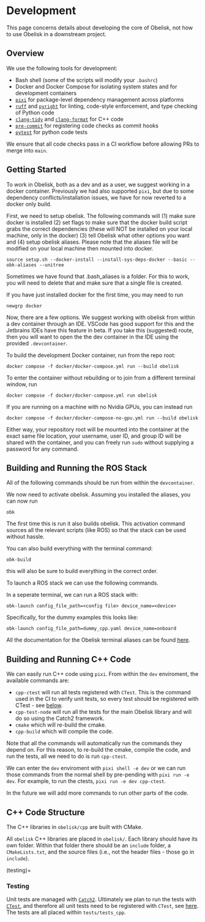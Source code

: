 # Development

This page concerns details about developing the core of Obelisk, not how to use Obelisk in a downstream project.

## Overview
We use the following tools for development:
* Bash shell (some of the scripts will modify your `.bashrc`)
* Docker and Docker Compose for isolating system states and for development containers
* [`pixi`](https://pixi.sh/latest/) for package-level dependency management across platforms
* [`ruff`](https://docs.astral.sh/ruff/) and [`pyright`](https://github.com/microsoft/pyright) for linting, code-style enforcement, and type checking of Python code
* [`clang-tidy`](https://clang.llvm.org/extra/clang-tidy/) and [`clang-format`](https://clang.llvm.org/docs/ClangFormat.html) for C++ code
* [`pre-commit`](https://pre-commit.com/) for registering code checks as commit hooks
* [`pytest`](https://docs.pytest.org/en/8.2.x/) for python code tests

We ensure that all code checks pass in a CI workflow before allowing PRs to merge into `main`.

## Getting Started
To work in Obelisk, both as a dev and as a user, we suggest working in a docker container. Previously we had also supported `pixi`, but due to some dependency conflicts/installation issues, we have for now reverted to a docker only build.

First, we need to setup obelisk. The following commands will (1) make sure docker is installed (2) set flags to make sure that the docker build script grabs the correct dependencies (these will NOT be installed on your local machine, only in the docker) (3) tell Obelisk what other options you want and (4) setup obelisk aliases. Please note that the aliases file will be modified on your local machine then mounted into docker.

```
source setup.sh --docker-install --install-sys-deps-docker --basic --obk-aliases --unitree
```

Sometimes we have found that .bash_aliases is a folder. For this to work, you will need to delete that and make sure that a single file is created.

If you have just installed docker for the first time, you may need to run
```
newgrp docker
```

Now, there are a few options. We suggest working with obelisk from within a dev container through an IDE. VSCode has good support for this and the Jetbrains IDEs have this feature in beta. If you take this (suggested) route, then you will want to open the the dev container in the IDE using the provided `.devcontainer`.

To build the development Docker container, run from the repo root:
```
docker compose -f docker/docker-compose.yml run --build obelisk
```
To enter the container without rebuilding or to join from a different terminal window, run
```
docker compose -f docker/docker-compose.yml run obelisk
```
If you are running on a machine with no Nvidia GPUs, you can instead run
```
docker compose -f docker/docker-compose-no-gpu.yml run --build obelisk
```

Either way, your repository root will be mounted into the container at the exact same file location, your username, user ID, and group ID will be shared with the container, and you can freely run `sudo` without supplying a password for any command.

<!-- 
Once ready for development, you should start the `pixi` shell, which is like activating a `conda` environment (but `pixi` environments are project/directory-specific, not shell-wide). To do this, run in the repo root:
```
# if your machine has a gpu
pixi shell -e dev

# if your machine has no gpu
pixi shell -e dev-no-gpu
```
The environment `dev` contains the most critical development dependencies. However, you can view the available environment sets in the `pixi.toml` to start a different environment if you would like. For example, if you are only updating the docs, you can do this by setting the environment flag to `docs`.

While in the `pixi` shell and/or Docker container, all changes made in the repository or to the `~/.bashrc` file persist in your local file system. You can also use `git` with no issue to push changes. -->

## Building and Running the ROS Stack
All of the following commands should be run from within the `devcontainer`.
<!-- and within the `dev` pixi virtual environment (which can be entered by running `pixi shell -e dev`). -->

We now need to activate obelisk. Assuming you installed the aliases, you can now run
```
obk
```
The first time this is run it also builds obelisk. This activation command sources all the relevant scripts (like ROS) so that the stack can be used without hassle.

You can also build everything with the terminal command:
```
obk-build
```
this will also be sure to build everything in the correct order.

To launch a ROS stack we can use the following commands.

In a seperate terminal, we can run a ROS stack with:
```
obk-launch config_file_path=<config file> device_name=<device>
```

Specifically, for the dummy examples this looks like:
```
obk-launch config_file_path=dummy_cpp.yaml device_name=onboard
```

All the documentation for the Obelisk terminal aliases can be found [here](obelisk_terminal_aliases.md).

## Building and Running C++ Code
We can easily run C++ code using `pixi`. From within the `dev` enviroment, the available commands are:
- `cpp-ctest` will run all tests registered with `CTest`. This is the command used in the CI to verify unit tests, so every test should be registered with CTest - see [below](#testing).
- `cpp-test-node` will run all the tests for the main Obelisk library and will do so using the Catch2 framework.
- `cmake` which will re-build the cmake.
- `cpp-build` which will compile the code.

<!-- TODO (@zolkin): move this to a generic pixi section.  -->
Note that all the commands will automatically run the commands they depend on. For this reason, to re-build the cmake, compile the code, and run the tests, all we need to do is run `cpp-ctest`.

We can enter the `dev` enviroment with `pixi shell -e dev` or we can run those commands from the normal shell by pre-pending with `pixi run -e dev`. For example, to run the ctests, `pixi run -e dev cpp-ctest`.

In the future we will add more commands to run other parts of the code.

## C++ Code Structure
The C++ libraries in `obelisk/cpp` are built with CMake.

All `obelisk` C++ libraries are placed in `obelisk/`. Each library should have its own folder. Within that folder there should be an `include` folder, a `CMakeLists.txt`, and the source files (i.e., not the header files - those go in `include`).

(testing)=
### Testing
Unit tests are managed with [`Catch2`](https://github.com/catchorg/Catch2). Ultimately we plan to run the tests with [`CTest`](https://cmake.org/cmake/help/book/mastering-cmake/chapter/Testing%20With%20CMake%20and%20CTest.html), and therefore all unit tests need to be registered with `CTest`, see [here](https://github.com/catchorg/Catch2/blob/devel/docs/cmake-integration.md). The tests are all placed within `tests/tests_cpp`.
